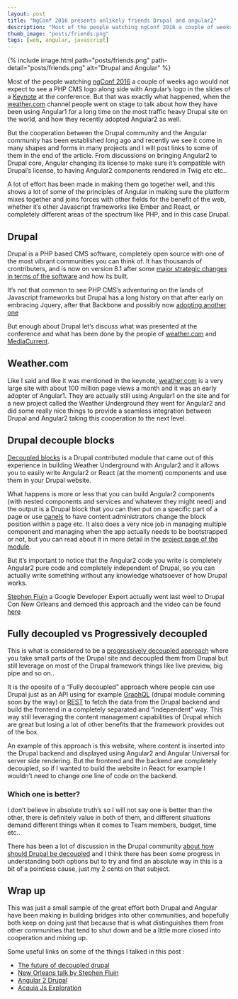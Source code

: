 ```yaml
---
layout: post
title: "NgConf 2016 presents unlikely friends Drupal and angular2"
description: "Most of the people watching ngConf 2016 a couple of weeks ago would not expect to see a PHP CMS logo along side with Angular’s logo in the slides of the Keynote"
thumb_image: "posts/friends.png"
tags: [web, angular, javascript]
---
```


{% include image.html path="posts/friends.png" path-detail="posts/friends.png" alt="Drupal and Angular" %}

Most of the people watching [ngConf 2016](https://www.ng-conf.org/#/) a couple of weeks ago would not expect to see a PHP CMS logo along side with Angular’s logo in the slides of a [Keynote](https://www.youtube.com/watch?v=gdlpE9vPQFs) at the conference. But that was exactly what happened, when the [weather.com](https://weather.com) channel people went on stage to talk about how they have been using Angular1 for a long time on the most traffic heavy Drupal site on the world, and how they recently adopted Angular2 as well.

But the cooperation between the Drupal community and the Angular community has been established long ago and recently we see it come in many shapes and forms in many projects and I will post links to some of them in the end of the article. From discussions on bringing Angular2 to Drupal core, Angular changing its license to make sure it’s compatible with Drupal’s license, to having Angular2 components rendered in Twig etc etc..

A lot of effort has been made in making them go together well, and this shows a lot of some of the principles of Angular in making sure the platform mixes together and joins forces with other fields for the benefit of the web, whether it’s other Javascript frameworks like Ember and React, or completely different areas of the spectrum like PHP, and in this case Drupal.

## Drupal

Drupal is a PHP based CMS software, completely open source with one of the most vibrant communities you can think of. It has thousands of crontributers, and is now on version 8.1 after some [major strategic changes in terms of the software](https://www.drupal.org/node/1674208) and how its built.

It’s not that common to see PHP CMS’s adventuring on the lands of Javascript frameworks but Drupal has a long history on that after early on embracing Jquery, after that Backbone and possibly now [adopting another one](http://buytaert.net/should-we-decouple-drupal-with-a-client-side-framework)

But enough about Drupal let’s discuss what was presented at the conference and what has been done by the people of [weather.com](https://weather.com) and [MediaCurrent](http://www.mediacurrent.com/).

## Weather.com

Like I said and like it was mentioned in the keynote, [weather.com](https://weather.com) is a very large site with about 100 million page views a month and it was an early adopter of Angular1. They are actually still using Angular1 on the site and for a new project called the Weather Underground they went for Angular2 and did some really nice things to provide a seamless integration between Drupal and Angular2 taking this cooperation to the next level.


## Drupal decouple blocks

[Decoupled blocks](https://www.drupal.org/sandbox/mrjmd/2664138) is a Drupal contributed module that came out of this experience in building Weather Underground with Angular2 and it allows you to easily write Angular2 or React (at the moment) components and use them in your Drupal website.

What happens is more or less that you can build Angular2 components (with nested components and services and whatever they might need) and the output is a Drupal block that you can then put on a specific part of a page or use [panels](https://www.drupal.org/project/panels) to have content administrators change the block position within a page etc. It also does a very nice job in managing multiple component and managing when the app actually needs to be bootstrapped or not, but you can read about it in more detail in the [project page of the module](https://www.drupal.org/sandbox/mrjmd/2664138).

But it’s important to notice that the Angular2 code you write is completely Angular2 pure code and completely independent of Drupal, so you can actually write something without any knowledge whatsoever of how Drupal works. 

[Stephen Fluin](https://developers.google.com/experts/people/stephen-fluin) a Google Developer Expert actually went last weel to Drupal Con New Orleans and demoed this approach and the video can be found [here](https://www.youtube.com/watch?v=PGneK_G5zhA&index=20&list=PLpeDXSh4nHjTY67K6N8RZHEiJhQL-dnUf)

## Fully decoupled vs Progressively decoupled

This is what is considered to be a [progressively decoupled approach](http://buytaert.net/the-future-of-decoupled-drupal) where you take small parts of the Drupal site and decoupled them from Drupal but still leverage on most of the Drupal framework things like live preview, big pipe and so on.. 

It is the oposite of a “Fully decoupled” approach where people can use Drupal just as an API using for example [GraphQL](http://graphql.org/) (drupal module comming soon by the way) or [REST](https://www.drupal.org/developing/api/8/rest) to fetch the data from the Drupal backend and build the frontend in a completely separated and “independent” way. This way still leveraging the content management capabilities of Drupal which are great but losing a lot of other benefits that the framework provides out of the box.

An example of this approach is this website, where content is inserted into the Drupal backend and displayed using Angular2 and Angular Universal for server side rendering. But the frontend and the backend are completely decoupled, so if I wanted to build the website in React for example I wouldn’t need to change one line of code on the backend.


### Which one is better?

I don’t believe in absolute truth’s so I will not say one is better than the other, there is definitely value in both of them, and different situations demand different things when it comes to Team members, budget, time etc..

There has been a lot of discussion in the Drupal community [about how should Drupal be decoupled](http://buytaert.net/how-should-you-decouple-drupal) and I think there has been some progress in understanding both options but to try and find an absolute way in this is a bit of a pointless cause, just my 2 cents on that subject.

## Wrap up

This was just a small sample of the great effort both Drupal and Angular have been making in building bridges into other communities, and hopefully both keep on doing just that because that is what distinguishes them from other communities that tend to shut down and be a little more closed into cooperation and mixing up.

Some useful links on some of the things I talked in this post : 

*   [The future of decoupled drupal](http://buytaert.net/the-future-of-decoupled-drupal)
*   [New Orleans talk by Stephen Fluin](https://www.youtube.com/watch?v=PGneK_G5zhA&index=20&list=PLpeDXSh4nHjTY67K6N8RZHEiJhQL-dnUf)
*   [Angular 2 Drupal](https://github.com/manekinekko/angular2-drupal)
*   [Acquia Js Exploration](https://github.com/acquia/js-exploration/)